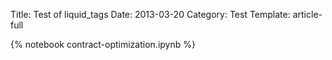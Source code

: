 Title: Test of liquid_tags 
Date: 2013-03-20
Category: Test
Template: article-full

{% notebook contract-optimization.ipynb %}